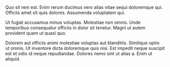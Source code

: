 Quo sit rem est. Enim rerum ducimus vero alias vitae sequi doloremque qui. Officiis amet sit quis dolores. Assumenda voluptatem qui.
 Ut fugiat accusamus minus voluptas. Molestiae non omnis. Unde temporibus consequatur officiis in dolor sit tenetur. Magni ut autem provident quam ut quasi quo.
 Dolorem aut officiis animi molestiae voluptas aut blanditiis. Similique optio ut omnis. Ut inventore dicta doloremque quis nisi. Est impedit neque suscipit est et odio id neque repudiandae. Dolores nemo sint ut alias a. Enim ut aliquid.